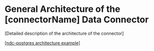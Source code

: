# General Architecture of the [connectorName] Data Connector

[Detailed description of the architecture of the connector]

[[ndc-postgres architecture example]](https://github.com/hasura/ndc-postgres/blob/main/docs/architecture.md)